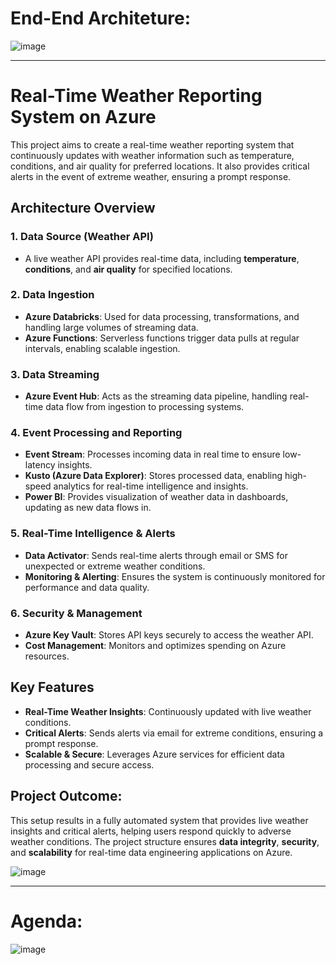 # End-End Architeture:

![image](https://github.com/user-attachments/assets/92b8caaa-c16d-44ff-ae0f-82ab2037b0e4)

---

# Real-Time Weather Reporting System on Azure

This project aims to create a real-time weather reporting system that continuously updates with weather information such as temperature, conditions, and air quality for preferred locations. It also provides critical alerts in the event of extreme weather, ensuring a prompt response.

## **Architecture Overview**

### 1. **Data Source (Weather API)**
   - A live weather API provides real-time data, including **temperature**, **conditions**, and **air quality** for specified locations.

### 2. **Data Ingestion**
   - **Azure Databricks**: Used for data processing, transformations, and handling large volumes of streaming data.
   - **Azure Functions**: Serverless functions trigger data pulls at regular intervals, enabling scalable ingestion.

### 3. **Data Streaming**
   - **Azure Event Hub**: Acts as the streaming data pipeline, handling real-time data flow from ingestion to processing systems.

### 4. **Event Processing and Reporting**
   - **Event Stream**: Processes incoming data in real time to ensure low-latency insights.
   - **Kusto (Azure Data Explorer)**: Stores processed data, enabling high-speed analytics for real-time intelligence and insights.
   - **Power BI**: Provides visualization of weather data in dashboards, updating as new data flows in.

### 5. **Real-Time Intelligence & Alerts**
   - **Data Activator**: Sends real-time alerts through email or SMS for unexpected or extreme weather conditions.
   - **Monitoring & Alerting**: Ensures the system is continuously monitored for performance and data quality.

### 6. **Security & Management**
   - **Azure Key Vault**: Stores API keys securely to access the weather API.
   - **Cost Management**: Monitors and optimizes spending on Azure resources.

## **Key Features**

- **Real-Time Weather Insights**: Continuously updated with live weather conditions.
- **Critical Alerts**: Sends alerts via email for extreme conditions, ensuring a prompt response.
- **Scalable & Secure**: Leverages Azure services for efficient data processing and secure access.

## **Project Outcome**:

This setup results in a fully automated system that provides live weather insights and critical alerts, helping users respond quickly to adverse weather conditions. The project structure ensures **data integrity**, **security**, and **scalability** for real-time data engineering applications on Azure.

![image](https://github.com/user-attachments/assets/ad0ddd2a-9c88-420c-b60f-19ccecce55d9)



---

# Agenda:

![image](https://github.com/user-attachments/assets/ff353f95-1aeb-4dce-9e84-78cf3d601277)
